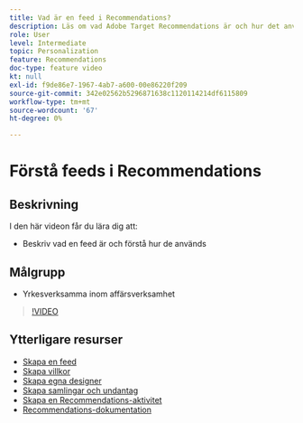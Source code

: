 ```yaml
---
title: Vad är en feed i Recommendations?
description: Läs om vad Adobe Target Recommendations är och hur det används
role: User
level: Intermediate
topic: Personalization
feature: Recommendations
doc-type: feature video
kt: null
exl-id: f9de86e7-1967-4ab7-a600-00e86220f209
source-git-commit: 342e02562b5296871638c1120114214df6115809
workflow-type: tm+mt
source-wordcount: '67'
ht-degree: 0%

---
```


# Förstå feeds i Recommendations

## Beskrivning

I den här videon får du lära dig att:

* Beskriv vad en feed är och förstå hur de används

## Målgrupp

* Yrkesverksamma inom affärsverksamhet

>[!VIDEO](https://video.tv.adobe.com/v/27695?quality=12)

## Ytterligare resurser

* [Skapa en feed](create-a-feed.md)
* [Skapa villkor](create-criteria.md)
* [Skapa egna designer](create-custom-designs.md)
* [Skapa samlingar och undantag](create-collections-and-exclusions.md)
* [Skapa en Recommendations-aktivitet](create-a-recommendations-activity.md)
* [Recommendations-dokumentation](https://experienceleague.adobe.com/docs/target/using/recommendations/recommendations.html?lang=en)
